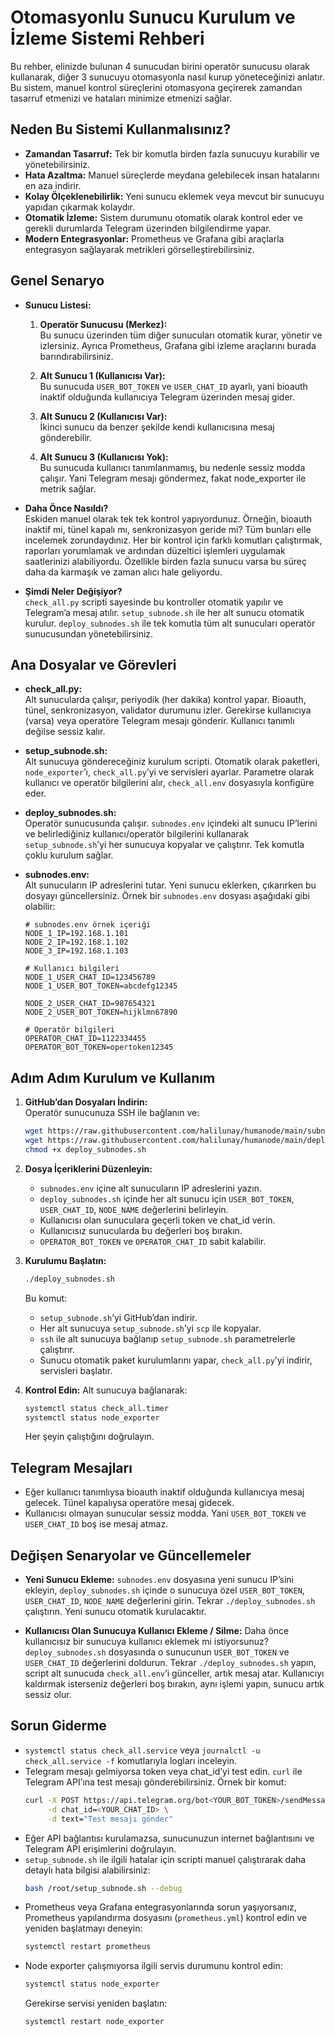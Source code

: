 # Otomasyonlu Sunucu Kurulum ve İzleme Sistemi Rehberi

Bu rehber, elinizde bulunan 4 sunucudan birini operatör sunucusu olarak kullanarak, diğer 3 sunucuyu otomasyonla nasıl kurup yöneteceğinizi anlatır. Bu sistem, manuel kontrol süreçlerini otomasyona geçirerek zamandan tasarruf etmenizi ve hataları minimize etmenizi sağlar.

## Neden Bu Sistemi Kullanmalısınız?

- **Zamandan Tasarruf:** Tek bir komutla birden fazla sunucuyu kurabilir ve yönetebilirsiniz.
- **Hata Azaltma:** Manuel süreçlerde meydana gelebilecek insan hatalarını en aza indirir.
- **Kolay Ölçeklenebilirlik:** Yeni sunucu eklemek veya mevcut bir sunucuyu yapıdan çıkarmak kolaydır.
- **Otomatik İzleme:** Sistem durumunu otomatik olarak kontrol eder ve gerekli durumlarda Telegram üzerinden bilgilendirme yapar.
- **Modern Entegrasyonlar:** Prometheus ve Grafana gibi araçlarla entegrasyon sağlayarak metrikleri görselleştirebilirsiniz.

## Genel Senaryo

- **Sunucu Listesi:**
  1. **Operatör Sunucusu (Merkez):**  
     Bu sunucu üzerinden tüm diğer sunucuları otomatik kurar, yönetir ve izlersiniz. Ayrıca Prometheus, Grafana gibi izleme araçlarını burada barındırabilirsiniz.
  
  2. **Alt Sunucu 1 (Kullanıcısı Var):**  
     Bu sunucuda `USER_BOT_TOKEN` ve `USER_CHAT_ID` ayarlı, yani bioauth inaktif olduğunda kullanıcıya Telegram üzerinden mesaj gider.
  
  3. **Alt Sunucu 2 (Kullanıcısı Var):**  
     İkinci sunucu da benzer şekilde kendi kullanıcısına mesaj gönderebilir.
  
  4. **Alt Sunucu 3 (Kullanıcısı Yok):**  
     Bu sunucuda kullanıcı tanımlanmamış, bu nedenle sessiz modda çalışır. Yani Telegram mesajı göndermez, fakat node_exporter ile metrik sağlar.

- **Daha Önce Nasıldı?**  
  Eskiden manuel olarak tek tek kontrol yapıyordunuz. Örneğin, bioauth inaktif mi, tünel kapalı mı, senkronizasyon geride mi? Tüm bunları elle incelemek zorundaydınız. Her bir kontrol için farklı komutları çalıştırmak, raporları yorumlamak ve ardından düzeltici işlemleri uygulamak saatlerinizi alabiliyordu. Özellikle birden fazla sunucu varsa bu süreç daha da karmaşık ve zaman alıcı hale geliyordu.

- **Şimdi Neler Değişiyor?**  
  `check_all.py` scripti sayesinde bu kontroller otomatik yapılır ve Telegram’a mesaj atılır. `setup_subnode.sh` ile her alt sunucu otomatik kurulur. `deploy_subnodes.sh` ile tek komutla tüm alt sunucuları operatör sunucusundan yönetebilirsiniz.

## Ana Dosyalar ve Görevleri

- **check_all.py:**  
  Alt sunucularda çalışır, periyodik (her dakika) kontrol yapar. Bioauth, tünel, senkronizasyon, validator durumunu izler. Gerekirse kullanıcıya (varsa) veya operatöre Telegram mesajı gönderir. Kullanıcı tanımlı değilse sessiz kalır.

- **setup_subnode.sh:**  
  Alt sunucuya göndereceğiniz kurulum scripti. Otomatik olarak paketleri, `node_exporter`’ı, `check_all.py`’yi ve servisleri ayarlar. Parametre olarak kullanıcı ve operatör bilgilerini alır, `check_all.env` dosyasıyla konfigüre eder.

- **deploy_subnodes.sh:**  
  Operatör sunucusunda çalışır. `subnodes.env` içindeki alt sunucu IP’lerini ve belirlediğiniz kullanıcı/operatör bilgilerini kullanarak `setup_subnode.sh`’yi her sunucuya kopyalar ve çalıştırır. Tek komutla çoklu kurulum sağlar.

- **subnodes.env:**  
  Alt sunucuların IP adreslerini tutar. Yeni sunucu eklerken, çıkarırken bu dosyayı güncellersiniz. Örnek bir `subnodes.env` dosyası aşağıdaki gibi olabilir:

  ```
  # subnodes.env örnek içeriği
  NODE_1_IP=192.168.1.101
  NODE_2_IP=192.168.1.102
  NODE_3_IP=192.168.1.103

  # Kullanıcı bilgileri
  NODE_1_USER_CHAT_ID=123456789
  NODE_1_USER_BOT_TOKEN=abcdefg12345

  NODE_2_USER_CHAT_ID=987654321
  NODE_2_USER_BOT_TOKEN=hijklmn67890

  # Operatör bilgileri
  OPERATOR_CHAT_ID=1122334455
  OPERATOR_BOT_TOKEN=opertoken12345
  ```

## Adım Adım Kurulum ve Kullanım

1. **GitHub’dan Dosyaları İndirin:**  
   Operatör sunucunuza SSH ile bağlanın ve:
   ```bash
   wget https://raw.githubusercontent.com/halilunay/humanode/main/subnodes.env
   wget https://raw.githubusercontent.com/halilunay/humanode/main/deploy_subnodes.sh
   chmod +x deploy_subnodes.sh
   ```

2. **Dosya İçeriklerini Düzenleyin:**
   - `subnodes.env` içine alt sunucuların IP adreslerini yazın.
   - `deploy_subnodes.sh` içinde her alt sunucu için `USER_BOT_TOKEN`, `USER_CHAT_ID`, `NODE_NAME` değerlerini belirleyin.
   - Kullanıcısı olan sunuculara geçerli token ve chat_id verin.
   - Kullanıcısız sunucularda bu değerleri boş bırakın.
   - `OPERATOR_BOT_TOKEN` ve `OPERATOR_CHAT_ID` sabit kalabilir.

3. **Kurulumu Başlatın:**
   ```bash
   ./deploy_subnodes.sh
   ```
   Bu komut:
   - `setup_subnode.sh`’yi GitHub’dan indirir.
   - Her alt sunucuya `setup_subnode.sh`’yi `scp` ile kopyalar.
   - `ssh` ile alt sunucuya bağlanıp `setup_subnode.sh` parametrelerle çalıştırır.
   - Sunucu otomatik paket kurulumlarını yapar, `check_all.py`’yi indirir, servisleri başlatır.

4. **Kontrol Edin:** Alt sunucuya bağlanarak:
   ```bash
   systemctl status check_all.timer
   systemctl status node_exporter
   ```
   Her şeyin çalıştığını doğrulayın.

## Telegram Mesajları

- Eğer kullanıcı tanımlıysa bioauth inaktif olduğunda kullanıcıya mesaj gelecek. Tünel kapalıysa operatöre mesaj gidecek.
- Kullanıcısı olmayan sunucular sessiz modda. Yani `USER_BOT_TOKEN` ve `USER_CHAT_ID` boş ise mesaj atmaz.

## Değişen Senaryolar ve Güncellemeler

- **Yeni Sunucu Ekleme:**
  `subnodes.env` dosyasına yeni sunucu IP’sini ekleyin, `deploy_subnodes.sh` içinde o sunucuya özel `USER_BOT_TOKEN`, `USER_CHAT_ID`, `NODE_NAME` değerlerini girin. Tekrar `./deploy_subnodes.sh` çalıştırın. Yeni sunucu otomatik kurulacaktır.

- **Kullanıcısı Olan Sunucuya Kullanıcı Ekleme / Silme:**
  Daha önce kullanıcısız bir sunucuya kullanıcı eklemek mi istiyorsunuz? `deploy_subnodes.sh` dosyasında o sunucunun `USER_BOT_TOKEN` ve `USER_CHAT_ID` değerlerini doldurun. Tekrar `./deploy_subnodes.sh` yapın, script alt sunucuda `check_all.env`’i günceller, artık mesaj atar. Kullanıcıyı kaldırmak isterseniz değerleri boş bırakın, aynı işlemi yapın, sunucu artık sessiz olur.

## Sorun Giderme

- `systemctl status check_all.service` veya `journalctl -u check_all.service -f` komutlarıyla logları inceleyin.
- Telegram mesajı gelmiyorsa token veya chat_id’yi test edin. `curl` ile Telegram API’ına test mesajı gönderebilirsiniz. Örnek bir komut:
  ```bash
  curl -X POST https://api.telegram.org/bot<YOUR_BOT_TOKEN>/sendMessage \
       -d chat_id=<YOUR_CHAT_ID> \
       -d text="Test mesajı gönder"
  ```
- Eğer API bağlantısı kurulamazsa, sunucunuzun internet bağlantısını ve Telegram API erişimlerini doğrulayın.
- `setup_subnode.sh` ile ilgili hatalar için scripti manuel çalıştırarak daha detaylı hata bilgisi alabilirsiniz:
  ```bash
  bash /root/setup_subnode.sh --debug
  ```
- Prometheus veya Grafana entegrasyonlarında sorun yaşıyorsanız, Prometheus yapılandırma dosyasını (`prometheus.yml`) kontrol edin ve yeniden başlatmayı deneyin:
  ```bash
  systemctl restart prometheus
  ```
- Node exporter çalışmıyorsa ilgili servis durumunu kontrol edin:
  ```bash
  systemctl status node_exporter
  ```
  Gerekirse servisi yeniden başlatın:
  ```bash
  systemctl restart node_exporter
  ```
